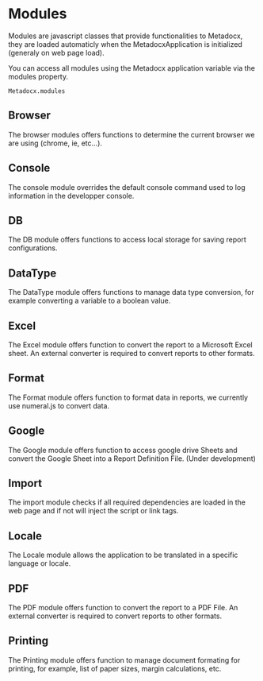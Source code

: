 # Modules

Modules are javascript classes that provide functionalities to Metadocx, they are loaded automaticly when the MetadocxApplication is initialized (generaly on web page load).

You can access all modules using the Metadocx application variable via the modules property.

```JS
Metadocx.modules
```

## Browser

The browser modules offers functions to determine the current browser we are using (chrome, ie, etc...).

## Console

The console module overrides the default console command used to log information in the developper console.

## DB

The DB module offers functions to access local storage for saving report configurations.

## DataType

The DataType module offers functions to manage data type conversion, for example converting a variable to a boolean value.

## Excel

The Excel module offers function to convert the report to a Microsoft Excel sheet. An external converter is required to convert reports to other formats.

## Format

The Format module offers function to format data in reports, we currently use numeral.js to convert data.

## Google

The Google module offers function to access google drive Sheets and convert the Google Sheet into a Report Definition File. (Under development)

## Import

The import module checks if all required dependencies are loaded in the web page and if not will inject the script or link tags.

## Locale

The Locale module allows the application to be translated in a specific language or locale.

## PDF

The PDF module offers function to convert the report to a PDF File. An external converter is required to convert reports to other formats.

## Printing

The Printing module offers function to manage document formating for printing, for example, list of paper sizes, margin calculations, etc.



